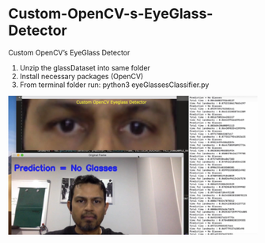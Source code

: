 # Custom-OpenCV-s-EyeGlass-Detector
Custom OpenCV’s EyeGlass Detector


1) Unzip the glassDataset into same folder
2) Install necessary packages (OpenCV)
3) From terminal folder run:
     python3 eyeGlassesClassifier.py 

[![Build Status](https://github.com/devindatt/Custom-OpenCV-s-EyeGlass-Detector/blob/main/EyeGlass_Detection_openCV_sshot.png?raw=true)](https://github.com/devindatt/Custom-OpenCV-s-EyeGlass-Detector/blob/main/EyeGlass_Detection_openCV_sshot.png?raw=true)

